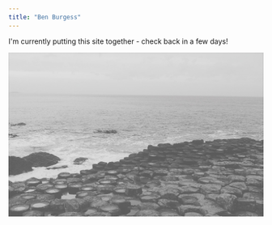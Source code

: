 ```yaml
---
title: "Ben Burgess"
---
```


I'm currently putting this site together - check back in a few days!

![NI_image](https://github.com/benjburgess/benjburgess.github.io/blob/dbf5f6c8995586d74c3dd087d14bde22036daee0/home_image.jpg)